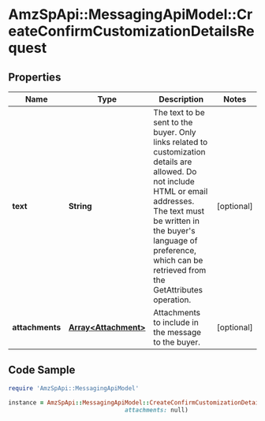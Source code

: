 # AmzSpApi::MessagingApiModel::CreateConfirmCustomizationDetailsRequest

## Properties

Name | Type | Description | Notes
------------ | ------------- | ------------- | -------------
**text** | **String** | The text to be sent to the buyer. Only links related to customization details are allowed. Do not include HTML or email addresses. The text must be written in the buyer&#39;s language of preference, which can be retrieved from the GetAttributes operation. | [optional] 
**attachments** | [**Array&lt;Attachment&gt;**](Attachment.md) | Attachments to include in the message to the buyer. | [optional] 

## Code Sample

```ruby
require 'AmzSpApi::MessagingApiModel'

instance = AmzSpApi::MessagingApiModel::CreateConfirmCustomizationDetailsRequest.new(text: null,
                                 attachments: null)
```


